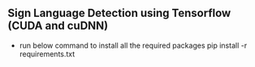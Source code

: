 ## Sign Language Detection using Tensorflow (CUDA and cuDNN)



- run below command to install all the required packages
pip install -r requirements.txt